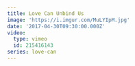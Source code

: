 ```yaml
---
title: Love Can Unbind Us
image: 'https://i.imgur.com/MuLYIpM.jpg'
date: '2017-04-30T09:30:00.000Z'
video:
  type: vimeo
  id: 215416143
series: love-can
---
```


